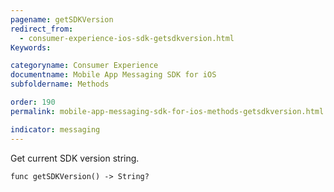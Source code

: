 ```yaml
---
pagename: getSDKVersion
redirect_from:
  - consumer-experience-ios-sdk-getsdkversion.html
Keywords:

categoryname: Consumer Experience
documentname: Mobile App Messaging SDK for iOS
subfoldername: Methods

order: 190
permalink: mobile-app-messaging-sdk-for-ios-methods-getsdkversion.html

indicator: messaging
---
```


Get current SDK version string.

`func getSDKVersion() -> String?`
